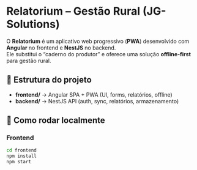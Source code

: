 # Relatorium – Gestão Rural (JG-Solutions)

O **Relatorium** é um aplicativo web progressivo (**PWA**) desenvolvido com **Angular** no frontend e **NestJS** no backend.  
Ele substitui o “caderno do produtor” e oferece uma solução **offline-first** para gestão rural.

## 📂 Estrutura do projeto

- **frontend/** → Angular SPA + PWA (UI, forms, relatórios, offline)
- **backend/** → NestJS API (auth, sync, relatórios, armazenamento)

## 🚀 Como rodar localmente

### Frontend
```bash
cd frontend
npm install
npm start
